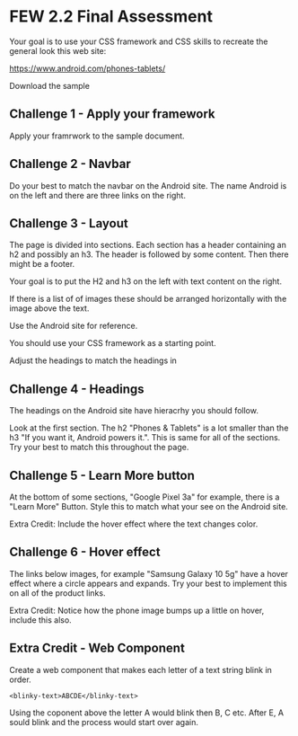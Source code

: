 # FEW 2.2 Final Assessment 

Your goal is to use your CSS framework and CSS skills to recreate the general look this web site: 

https://www.android.com/phones-tablets/

Download the sample 

## Challenge 1 - Apply your framework

Apply your framrwork to the sample document. 

## Challenge 2 - Navbar 

Do your best to match the navbar on the Android site. The name Android is on the left and there are three links on the right. 

## Challenge 3 - Layout 

The page is divided into sections. Each section has a header containing an h2 and possibly an h3. The header is followed by some content. Then there might be a footer. 

Your goal is to put the H2 and h3 on the left with text content on the right. 

If there is a list of of images these should be arranged horizontally with the image above the text. 

Use the Android site for reference. 

You should use your CSS framework as a starting point. 

Adjust the headings to match the headings in 

## Challenge 4 - Headings 

The headings on the Android site have hieracrhy you should follow. 

Look at the first section. The h2 "Phones & Tablets" is a lot smaller than the h3 "If you want it, Android powers it.". This is same for all of the sections. Try your best to match this throughout the page. 

## Challenge 5 - Learn More button

At the bottom of some sections, "Google Pixel 3a" for example, there is a "Learn More" Button. Style this to match what your see on the Android site. 

Extra Credit: Include the hover effect where the text changes color. 

## Challenge 6 - Hover effect

The links below images, for example "Samsung Galaxy 10 5g" have a hover effect where a circle appears and expands. Try your best to implement this on all of the product links. 

Extra Credit: Notice how the phone image bumps up a little on hover, include this also. 

## Extra Credit - Web Component 

Create a web component that makes each letter of a text string blink in order. 

`<blinky-text>ABCDE</blinky-text>`

Using the coponent above the letter A would blink then B, C etc. After E, A sould blink and the process would start over again. 

